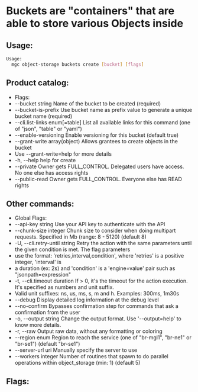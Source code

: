 # Buckets are "containers" that are able to store various Objects inside

## Usage:
```bash
Usage:
  mgc object-storage buckets create [bucket] [flags]
```

## Product catalog:
- Flags:
- --bucket string                 Name of the bucket to be created (required)
- --bucket-is-prefix              Use bucket name as prefix value to generate a unique bucket name (required)
- --cli.list-links enum[=table]   List all available links for this command (one of "json", "table" or "yaml")
- --enable-versioning             Enable versioning for this bucket (default true)
- --grant-write array(object)     Allows grantees to create objects in the bucket
- Use --grant-write=help for more details
- -h, --help                          help for create
- --private                       Owner gets FULL_CONTROL. Delegated users have access. No one else has access rights
- --public-read                   Owner gets FULL_CONTROL. Everyone else has READ rights

## Other commands:
- Global Flags:
- --api-key string           Use your API key to authenticate with the API
- --chunk-size integer       Chunk size to consider when doing multipart requests. Specified in Mb (range: 8 - 5120) (default 8)
- -U, --cli.retry-until string   Retry the action with the same parameters until the given condition is met. The flag parameters
- use the format: 'retries,interval,condition', where 'retries' is a positive integer, 'interval' is
- a duration (ex: 2s) and 'condition' is a 'engine=value' pair such as "jsonpath=expression"
- -t, --cli.timeout duration     If > 0, it's the timeout for the action execution. It's specified as numbers and unit suffix.
- Valid unit suffixes: ns, us, ms, s, m and h. Examples: 300ms, 1m30s
- --debug                    Display detailed log information at the debug level
- --no-confirm               Bypasses confirmation step for commands that ask a confirmation from the user
- -o, --output string            Change the output format. Use '--output=help' to know more details.
- -r, --raw                      Output raw data, without any formatting or coloring
- --region enum              Region to reach the service (one of "br-mgl1", "br-ne1" or "br-se1") (default "br-se1")
- --server-url uri           Manually specify the server to use
- --workers integer          Number of routines that spawn to do parallel operations within object_storage (min: 1) (default 5)

## Flags:
```bash

```

